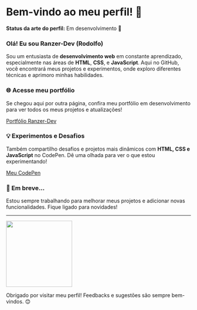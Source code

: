 # Bem-vindo ao meu perfil! 👋

**Status da arte do perfil:** Em desenvolvimento 🎨

### Olá! Eu sou Ranzer-Dev (Rodolfo)

Sou um entusiasta de **desenvolvimento web** em constante aprendizado, especialmente nas áreas de **HTML**, **CSS**, e **JavaScript**. Aqui no GitHub, você encontrará meus projetos e experimentos, onde exploro diferentes técnicas e aprimoro minhas habilidades.

### 🌐 Acesse meu portfólio
Se chegou aqui por outra página, confira meu portfólio em desenvolvimento para ver todos os meus projetos e atualizações!

[Portfólio Ranzer-Dev](https://Ranzer-Dev.github.io)

### 💡 Experimentos e Desafios
Também compartilho desafios e projetos mais dinâmicos com **HTML, CSS e JavaScript** no CodePen. Dê uma olhada para ver o que estou experimentando!

[Meu CodePen](https://codepen.io/Ranzer-Dev)

### 📅 Em breve...
Estou sempre trabalhando para melhorar meus projetos e adicionar novas funcionalidades. Fique ligado para novidades!

---

<div>
  <a href="https://github.com/Ranzer-Dev">
    <img loading="lazy" height="180em" src="https://github-readme-stats.vercel.app/api/top-langs/?username=Ranzer-Dev&layout=compact&langs_count=7&theme=dracula"/>

  </a>
</div>

Obrigado por visitar meu perfil! Feedbacks e sugestões são sempre bem-vindos. 😊

